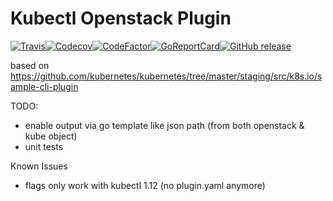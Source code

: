 
# Kubectl Openstack Plugin

[![Travis](https://img.shields.io/travis/sbueringer/kubectl-openstack-plugin.svg)](https://travis-ci.org/sbueringer/kubectl-openstack-plugin)[![Codecov](https://img.shields.io/codecov/c/github/sbueringer/kubectl-openstack-plugin.svg)](https://codecov.io/gh/sbueringer/kubectl-openstack-plugin)[![CodeFactor](https://www.codefactor.io/repository/github/sbueringer/kubectl-openstack-plugin/badge)](https://www.codefactor.io/repository/github/sbueringer/kubectl-openstack-plugin)[![GoReportCard](https://goreportcard.com/badge/github.com/sbueringer/kubectl-openstack-plugin?style=plastic)](https://goreportcard.com/report/github.com/sbueringer/kubectl-openstack-plugin)[![GitHub release](https://img.shields.io/github/release/sbueringer/kubectl-openstack-plugin.svg)](https://github.com/sbueringer/kubectl-openstack-plugin/releases)

based on https://github.com/kubernetes/kubernetes/tree/master/staging/src/k8s.io/sample-cli-plugin

TODO:
* enable output via go template like json path (from both openstack & kube object)
* unit tests

Known Issues
* flags only work with kubectl 1.12 (no plugin.yaml anymore)
